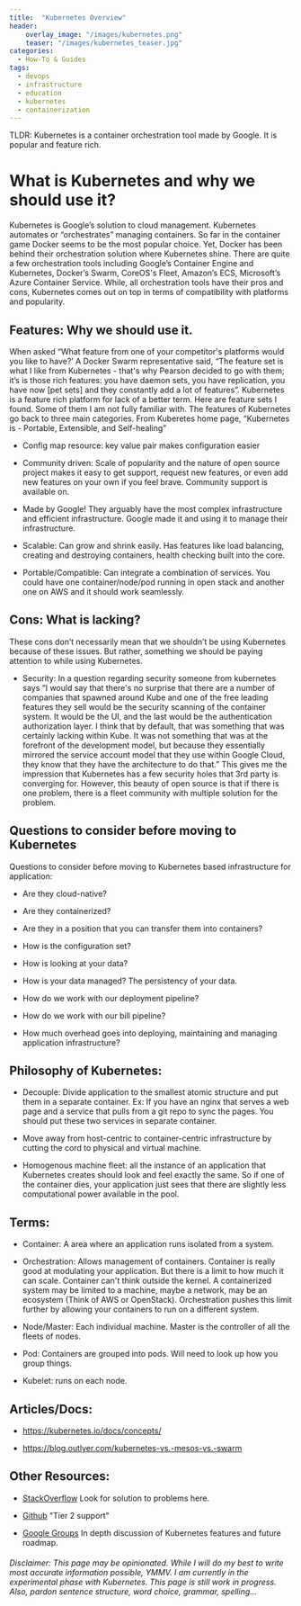 ```yaml
---
title:  "Kubernetes Overview"
header:
    overlay_image: "/images/kubernetes.png"
    teaser: "/images/kubernetes_teaser.jpg"
categories: 
  - How-To & Guides
tags:
  - devops
  - infrastructure
  - education
  - kubernetes
  - containerization
---
```


TLDR: Kubernetes is a container orchestration tool made by Google. It is popular and feature rich. 

# What is Kubernetes and why we should use it?

Kubernetes is Google’s solution to cloud management. Kubernetes
automates or “orchestrates” managing containers. So far in the container
game Docker seems to be the most popular choice. Yet, Docker has been
behind their orchestration solution where Kubernetes shine. There are
quite a few orchestration tools including Google’s Container Engine and
Kubernetes, Docker’s Swarm, CoreOS's Fleet, Amazon’s ECS, Microsoft’s
Azure Container Service. While, all orchestration tools have their pros
and cons, Kubernetes comes out on top in terms of compatibility with
platforms and popularity.

## Features: Why we should use it.
When asked “What feature from one of your competitor's platforms would
you like to have?’ A Docker Swarm representative said, “The feature set
is what I like from Kubernetes - that's why Pearson decided to go with
them; it’s is those rich features: you have daemon sets, you have
replication, you have now \[pet sets\] and they constantly add a lot of
features”. Kubernetes is a feature rich platform for lack of a better
term. Here are feature sets I found. Some of them I am not fully
familiar with. The features of Kubernetes go back to three main
categories. From Kuberetes home page, “Kubernetes is - Portable,
Extensible, and Self-healing”

-   Config map resource: key value pair makes configuration easier

-   Community driven: Scale of popularity and the nature of open source
    project makes it easy to get support, request new features, or even
    add new features on your own if you feel brave. Community support is
    available on.

-   Made by Google! They arguably have the most complex infrastructure
    and efficient infrastructure. Google made it and using it to manage
    their infrastructure.

-   Scalable: Can grow and shrink easily. Has features like load
    balancing, creating and destroying containers, health checking built
    into the core.

-   Portable/Compatible: Can integrate a combination of services. You
    could have one container/node/pod running in open stack and another
    one on AWS and it should work seamlessly.
    
## Cons: What is lacking?
These cons don’t necessarily mean that we shouldn’t be using Kubernetes
because of these issues. But rather, something we should be paying
attention to while using Kubernetes.

-   Security: In a question regarding security someone from kubernetes
    says “I would say that there's no surprise that there are a number
    of companies that spawned around Kube and one of the free leading
    features they sell would be the security scanning of the
    container system. It would be the UI, and the last would be the
    authentication authorization layer. I think that by default, that
    was something that was certainly lacking within Kube. It was not
    something that was at the forefront of the development model, but
    because they essentially mirrored the service account model that
    they use within Google Cloud, they know that they have the
    architecture to do that.” This gives me the impression that
    Kubernetes has a few security holes that 3rd party is
    converging for. However, this beauty of open source is that if there
    is one problem, there is a fleet community with multiple solution
    for the problem.

## Questions to consider before moving to Kubernetes
Questions to consider before moving to Kubernetes based infrastructure
for application:

-   Are they cloud-native?

-   Are they containerized?

-   Are they in a position that you can transfer them into containers?

-   How is the configuration set?

-   How is looking at your data?

-   How is your data managed? The persistency of your data.

-   How do we work with our deployment pipeline? 

-   How do we work with our bill pipeline?

-   How much overhead goes into deploying, maintaining and managing
    application infrastructure?
    

## Philosophy of Kubernetes:
-   Decouple: Divide application to the smallest atomic structure and
    put them in a separate container. Ex: If you have an nginx that
    serves a web page and a service that pulls from a git repo to sync
    the pages. You should put these two services in separate container.

-   Move away from host-centric to container-centric infrastructure by
    cutting the cord to physical and virtual machine.

-   Homogenous machine fleet: all the instance of an application that
    Kubernetes creates should look and feel exactly the same. So if one
    of the container dies, your application just sees that there are
    slightly less computational power available in the pool.
    
## Terms: 
-   Container: A area where an application runs isolated from a system.

-   Orchestration: Allows management of containers. Container is really
    good at modulating your application. But there is a limit to how
    much it can scale. Container can't think outside the kernel. A
    containerized system may be limited to a machine, maybe a network,
    may be an ecosystem (Think of AWS or OpenStack). Orchestration
    pushes this limit further by allowing your containers to run on a
    different system.

-   Node/Master: Each individual machine. Master is the controller of
    all the fleets of nodes.

-   Pod: Containers are grouped into pods. Will need to look up how you
    group things.

-   Kubelet: runs on each node.

## Articles/Docs:
-   <https://kubernetes.io/docs/concepts/>

-   <https://blog.outlyer.com/kubernetes-vs.-mesos-vs.-swarm>

## Other Resources:
-   [StackOverflow](https://stackoverflow.com/questions/tagged/kubernetes)
    Look for solution to problems here.

-   [Github](https://github.com/kubernetes/kubernetes/issues) "Tier 2
    support"

-   [Google
    Groups](https://groups.google.com/forum/#!forum/kubernetes-dev) In
    depth discussion of Kubernetes features and future roadmap.

###### Disclaimer: This page may be opinionated. While I will do my best to write most accurate information possible, YMMV. I am currently in the experimental phase with Kubernetes. This page is still work in progress. Also, pardon sentence structure, word choice, grammar, spelling...